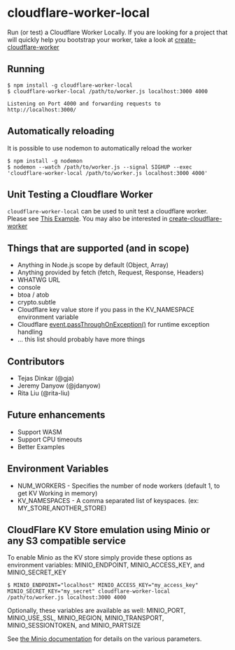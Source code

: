 # cloudflare-worker-local
Run (or test) a Cloudflare Worker Locally. If you are looking for a project that will quickly help you bootstrap your worker, take a look at [create-cloudflare-worker](https://github.com/gja/create-cloudflare-worker)

## Running

```shell
$ npm install -g cloudflare-worker-local
$ cloudflare-worker-local /path/to/worker.js localhost:3000 4000

Listening on Port 4000 and forwarding requests to http://localhost:3000/
```

## Automatically reloading

It is possible to use nodemon to automatically reload the worker

```shell
$ npm install -g nodemon
$ nodemon --watch /path/to/worker.js --signal SIGHUP --exec 'cloudflare-worker-local /path/to/worker.js localhost:3000 4000'
```

## Unit Testing a Cloudflare Worker

`cloudflare-worker-local` can be used to unit test a cloudflare worker. Please see [This Example](examples/unit-test-a-worker). You may also be interested in [create-cloudflare-worker](https://github.com/gja/create-cloudflare-worker)

## Things that are supported (and in scope)

* Anything in Node.js scope by default (Object, Array)
* Anything provided by fetch (fetch, Request, Response, Headers)
* WHATWG URL
* console
* btoa / atob
* crypto.subtle
* Cloudflare key value store if you pass in the KV_NAMESPACE environment variable
* Cloudflare [event.passThroughOnException()](https://workers.cloudflare.com/docs/reference/workers-concepts/fetch-event-lifecycle/#passthroughonexception) for runtime exception handling
* ... this list should probably have more things

## Contributors

* Tejas Dinkar (@gja)
* Jeremy Danyow (@jdanyow)
* Rita Liu (@rita-liu)

## Future enhancements

* Support WASM
* Support CPU timeouts
* Better Examples

## Environment Variables

* NUM_WORKERS - Specifies the number of node workers (default 1, to get KV Working in memory)
* KV_NAMESPACES - A comma separated list of keyspaces. (ex: MY_STORE,ANOTHER_STORE)

## CloudFlare KV Store emulation using Minio or any S3 compatible service

To enable Minio as the KV store simply provide these options as environment variables:
MINIO_ENDPOINT, MINIO_ACCESS_KEY, and MINIO_SECRET_KEY

```shell script
$ MINIO_ENDPOINT="localhost" MINIO_ACCESS_KEY="my_access_key" MINIO_SECRET_KEY="my_secret" cloudflare-worker-local /path/to/worker.js localhost:3000 4000
```

Optionally, these variables are available as well: 
MINIO_PORT, MINIO_USE_SSL, MINIO_REGION, MINIO_TRANSPORT, MINIO_SESSIONTOKEN, and MINIO_PARTSIZE 

See [the Minio documentation](https://docs.min.io/docs/javascript-client-api-reference.html) for details on the various parameters.

